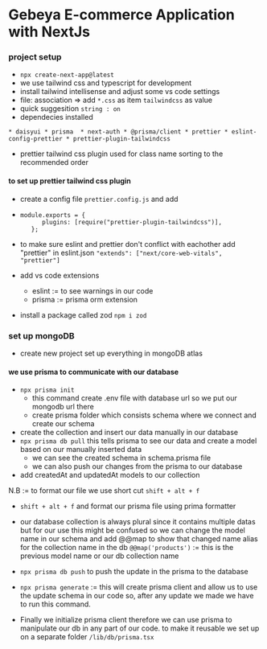 # Gebeya E-commerce Application with NextJs

### project setup
 * `npx create-next-app@latest`
 * we use tailwind css and typescript for development
 * install tailwind intellisense and adjust some vs code settings
 * file: association => add `*.css` as item `tailwindcss` as value
 * quick suggesition `string : on`
 * dependecies installed 
  ```
  * daisyui * prisma  * next-auth * @prisma/client * prettier * eslint-config-prettier * prettier-plugin-tailwindcss
  ```

  * prettier tailwind css plugin used for class name sorting to the recommended order
#### to set up prettier tailwind css plugin
 * create a config file `prettier.config.js` and add
 * 
   ```
   module.exports = {
         plugins: [require("prettier-plugin-tailwindcss")],
      };
      ```

* to make sure eslint and prettier don't conflict with eachother add "prettier" in eslint.json `"extends": ["next/core-web-vitals", "prettier"]`
* add vs code extensions
   * eslint := to see warnings in our code
   * prisma := prisma orm extension
* install a package called zod `npm i zod`

### set up mongoDB 
 * create new project set up everything in mongoDB atlas
#### we use prisma to communicate with our database
 * `npx prisma init`
    * this command create .env file with database url so we put our mongodb url there
    * create prisma folder which consists schema where we connect and create our schema
* create the collection and insert our data manually in our database
* `npx prisma db pull` this tells prisma to see our data and create a model based on our manually inserted data
   * we can see the created schema in schema.prisma file 
   * we can also push our changes from the prisma to our database
* add createdAt and updatedAt models to our collection

N.B := to format our file we use short cut `shift + alt + f`
* `shift + alt + f` and format our prisma file using prima formatter
* our database collection is always plural since it contains multiple datas but for our use this might be confused so we can change the model name in our schema and add @@map to show that changed name alias for the collection name in the db
  `@@map('products')` := this is the previous model name or our db collection name

* `npx prisma db push` to push the update in the prisma to the database
* `npx prisma generate` := this will create prisma client and allow us to use the update schema in our code so, after any update we made we have to run this command.
* Finally we initialize prisma client therefore we can use prisma to manipulate our db in any part of our code. to make it reusable we set up on a separate folder `/lib/db/prisma.tsx`

